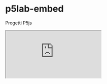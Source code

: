 # p5lab-embed
Progetti P5js

<iframe src="https://preview.p5js.org/lazzariomar/embed/kYaD_QjLJ"></iframe>
